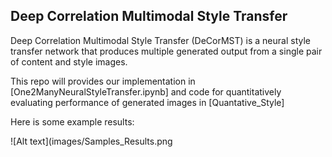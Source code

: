 ## Deep Correlation Multimodal Style Transfer

Deep Correlation Multimodal Style Transfer (DeCorMST) is a neural style transfer network that produces multiple generated output from a single pair of content and style images.

This repo will provides our implementation in [One2ManyNeuralStyleTransfer.ipynb] and code for quantitatively evaluating performance of generated images in [Quantative_Style]

Here is some example results:

![Alt text](images/Samples_Results.png
